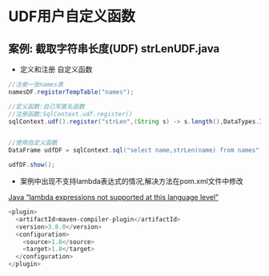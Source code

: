 # UDF用户自定义函数

## 案例: 截取字符串长度(UDF)  strLenUDF.java

* 定义和注册 自定义函数

```java
//注册一张names表
namesDF.registerTempTable("names");

//定义函数:自己写匿名函数
//注册函数:SqlContext.udf.register()
sqlContext.udf().register("strLen",(String s) -> s.length(),DataTypes.IntegerType);


//使用自定义函数
DataFrame udfDF = sqlContext.sql("select name,strLen(name) from names");

udfDF.show();
```



* 案例中出现不支持lambda表达式的情况,解决方法在pom.xml文件中修改

[Java “lambda expressions not supported at this language level”](https://stackoverflow.com/questions/22703412/java-lambda-expressions-not-supported-at-this-language-level)

```java
<plugin>
  <artifactId>maven-compiler-plugin</artifactId>
  <version>3.8.0</version>
  <configuration>
    <source>1.8</source>
    <target>1.8</target>
  </configuration>
</plugin>
```































